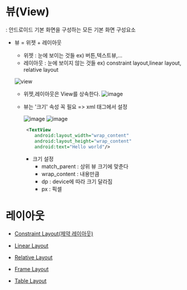 # 뷰(View)

: 안드로이드 기본 화면을 구성하는 모든 기본 화면 구성요소

- 뷰 = 위젯 + 레이아웃
  
  - 위젯 : 눈에 보이는 것들 ex) 버튼,텍스트뷰,...
  - 레이아웃 : 눈에 보이지 않는 것들 ex) constraint layout,linear layout, relative layout

  ![view](https://user-images.githubusercontent.com/33515697/43814886-c62e4f66-9b07-11e8-91be-b45459832ea2.png)


  - 위젯,레이아웃은 View를 상속한다.
  ![image](https://user-images.githubusercontent.com/33515697/43814946-1808f41c-9b08-11e8-8529-bf1c62dddef0.png)

  - 뷰는 '크기' 속성 꼭 필요 => xml 태그에서 설정
  
    ![image](https://user-images.githubusercontent.com/33515697/43815264-e2c0a2bc-9b09-11e8-9056-0c8d77c684e3.png)
    ![image](https://user-images.githubusercontent.com/33515697/43815235-bb76588c-9b09-11e8-8b7e-dd4d53fbd696.png)
  
    ```XML
     <TextView
        android:layout_width="wrap_content"
        android:layout_height="wrap_content"
        android:text="Hello world"/>
    ```
    
    - 크기 설정
      - match_parent : 상위 뷰 크기에 맞춘다 
      - wrap_content : 내용만큼 
      - dp : device에 따라 크기 달라짐 
      - px : 픽셀
      

# 레이아웃

- [Constraint Layout(제약 레이아웃)](https://github.com/Eun0/TIL/blob/master/Android/ConstraintLayout.md)

- [Linear Layout](https://github.com/Eun0/TIL/blob/master/Android/LinearLayout.md)

- [Relative Layout](https://github.com/Eun0/TIL/blob/master/Android/RelativeLayout.md)

- [Frame Layout](https://github.com/Eun0/TIL/blob/master/Android/FrameLayout.md)

- [Table Layout](https://github.com/Eun0/TIL/blob/master/Android/TableLayout.md)
